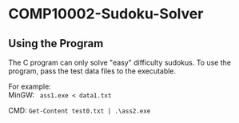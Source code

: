 # COMP10002-Sudoku-Solver
## Using the Program
The C program can only solve "easy" difficulty sudokus. To use the program, pass the test data files to the executable.

For example:  
MinGW:
``` ass1.exe < data1.txt```

CMD:
```Get-Content test0.txt | .\ass2.exe```
